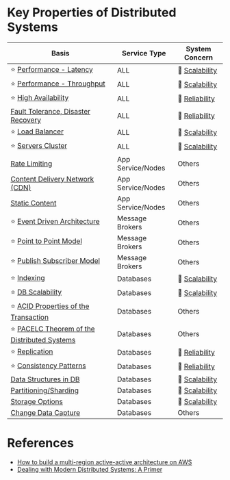 
# Key Properties of Distributed Systems

| Basis                                                                                                  | Service Type      | System Concern                         |
|--------------------------------------------------------------------------------------------------------|-------------------|----------------------------------------|
| :star: [Performance - Latency](Scalability/Latency.md)                                                 | ALL               | :rocket: [Scalability](Scalability)    |
| :star: [Performance - Throughput](Scalability/Throughput.md)                                           | ALL               | :rocket: [Scalability](Scalability)    |
| :star: [High Availability](Reliability/HighAvailability.md)                                            | ALL               | :handshake: [Reliability](Reliability) |
| [Fault Tolerance, Disaster Recovery](Reliability/FaultTolerance.md)                                    | ALL               | :handshake: [Reliability](Reliability) |
| :star: [Load Balancer](LoadBalancer.md)                                                                | ALL               | :rocket: [Scalability](Scalability)    |
| :star: [Servers Cluster](Scalability/ServersCluster.md)                                                | ALL               | :rocket: [Scalability](Scalability)    |
| [Rate Limiting](../0_HLDUseCasesProblems/RateLimiterAPI/Readme.md)                                     | App Service/Nodes | Others                                 |
| [Content Delivery Network (CDN)](CDNs/CDNs.md)                                                         | App Service/Nodes | Others                                 |
| [Static Content](CDNs/StaticContent.md)                                                                | App Service/Nodes | Others                                 |
| :star: [Event Driven Architecture](../4_MessageBrokersEDA/EventDrivenArchitecture/Readme.md)           | Message Brokers   | Others                                 |
| :star: [Point to Point Model](../4_MessageBrokersEDA/EventDrivenArchitecture/PointToPointModel.md)     | Message Brokers   | Others                                 |
| :star: [Publish Subscriber Model](../4_MessageBrokersEDA/EventDrivenArchitecture/PubSubModel.md)       | Message Brokers   | Others                                 |
| :star: [Indexing](../3_DatabaseServices/5_DataStructuresUsedInDB/Indexing/Readme.md)                     | Databases         | :rocket: [Scalability](Scalability)    |
| :star: [DB Scalability](../3_DatabaseServices/Scalability.md)                                        | Databases         | :rocket: [Scalability](Scalability)    |
| :star: [ACID Properties of the Transaction](../3_DatabaseServices/1_ACIDTransactions/Readme.md)          | Databases         | Others                                 |
| :star: [PACELC Theorem of the Distributed Systems](../3_DatabaseServices/2_CAP&PACELCTheorems/Readme.md) | Databases         | Others                                 |
| :star: [Replication](../3_DatabaseServices/4_Consistency&Replication/Replication.md)                     | Databases         | :handshake: [Reliability](Reliability) |
| :star: [Consistency Patterns](../3_DatabaseServices/4_Consistency&Replication/Readme.md)                 | Databases         | :handshake: [Reliability](Reliability) |
| [Data Structures in DB](../3_DatabaseServices/5_DataStructuresUsedInDB/Readme.md)                        | Databases         | :rocket: [Scalability](Scalability)    |
| [Partitioning/Sharding](../3_DatabaseServices/3_PartitioningSharding/Readme.md)                          | Databases         | :rocket: [Scalability](Scalability)    |
| [Storage Options](../11_FileStorageServicesHDFS/StorageOptions.md)                                     | Databases         | :rocket: [Scalability](Scalability)    |
| [Change Data Capture](../3_DatabaseServices/Others/ChangeDataCapture/Readme.md)                               | Databases         | Others                                 |

# References
- [How to build a multi-region active-active architecture on AWS](https://acloudguru.com/blog/engineering/why-and-how-do-we-build-a-multi-region-active-active-architecture)
- [Dealing with Modern Distributed Systems: A Primer](https://thinkingoutcloud.org/2021/01/19/dealing-with-modern-distributed-systems-a-primer/)


